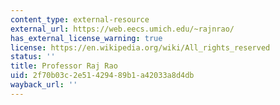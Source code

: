 ```yaml
---
content_type: external-resource
external_url: https://web.eecs.umich.edu/~rajnrao/
has_external_license_warning: true
license: https://en.wikipedia.org/wiki/All_rights_reserved
status: ''
title: Professor Raj Rao
uid: 2f70b03c-2e51-4294-89b1-a42033a8d4db
wayback_url: ''
---
```

